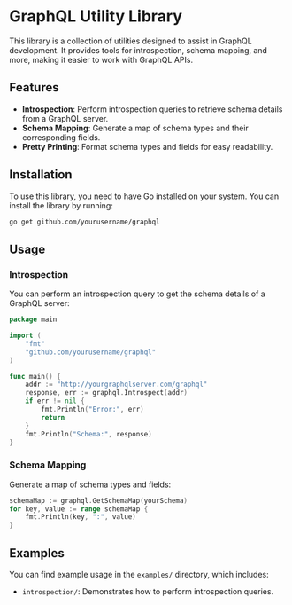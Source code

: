 # GraphQL Utility Library

This library is a collection of utilities designed to assist in GraphQL development. It provides tools for introspection, schema mapping, and more, making it easier to work with GraphQL APIs.

## Features

- **Introspection**: Perform introspection queries to retrieve schema details from a GraphQL server.
- **Schema Mapping**: Generate a map of schema types and their corresponding fields.
- **Pretty Printing**: Format schema types and fields for easy readability.

## Installation

To use this library, you need to have Go installed on your system. You can install the library by running:

```bash
go get github.com/yourusername/graphql
```

## Usage

### Introspection

You can perform an introspection query to get the schema details of a GraphQL server:

```go
package main

import (
	"fmt"
	"github.com/yourusername/graphql"
)

func main() {
	addr := "http://yourgraphqlserver.com/graphql"
	response, err := graphql.Introspect(addr)
	if err != nil {
		fmt.Println("Error:", err)
		return
	}
	fmt.Println("Schema:", response)
}
```

### Schema Mapping

Generate a map of schema types and fields:

```go
schemaMap := graphql.GetSchemaMap(yourSchema)
for key, value := range schemaMap {
	fmt.Println(key, ":", value)
}
```

## Examples

You can find example usage in the `examples/` directory, which includes:

- `introspection/`: Demonstrates how to perform introspection queries.

